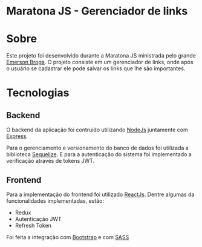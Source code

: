 # Maratona JS - Gerenciador de links

# Sobre

Este projeto foi desenvolvido durante a Maratona JS ministrada pelo grande [Emerson Broga](https://emersonbroga.com/e/sobre/). O projeto consiste em um gerenciador de links, onde após o usuário se cadastrar ele pode salvar os links que lhe são importantes.

# Tecnologias

## Backend

O backend da aplicação foi contruído utilizando [NodeJs](https://nodejs.org/en/) juntamente com [Express](https://expressjs.com/pt-br/).

Para o gerenciamento e versionamento do banco de dados foi utilizada a biblioteca [Sequelize](https://sequelize.org/). E para a autenticação do sistema foi implementado a verificação através de tokens JWT.

## Frontend

Para a implementação do frontend foi utilizado [ReactJs](https://pt-br.reactjs.org/). Dentre algumas da funcionalidades implementadas, estão:

- Redux
- Autenticação JWT
- Refresh Token

Foi feita a integração com [Bootstrap](https://getbootstrap.com/) e com [SASS](https://sass-lang.com/)
